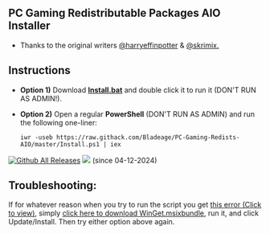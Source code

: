 ## **PC Gaming Redistributable Packages AIO Installer**
 - Thanks to the original writers [@harryeffinpotter](https://github.com/harryeffinpotter) & [@skrimix.](https://github.com/skrimix)
&nbsp;

Instructions
-----
 - **Option 1)** Download **[Install.bat](https://raw.githack.com/Bladeage/PC-Gaming-Redists-AIO/master/Install.bat)** and double click it to run it (DON'T RUN AS ADMIN!).

 - **Option 2)** Open a regular **PowerShell** (DON'T RUN AS ADMIN) and run the following one-liner:
 &nbsp; 

    `iwr -useb https://raw.githack.com/Bladeage/PC-Gaming-Redists-AIO/master/Install.ps1 | iex`

   
[![Github All Releases](https://img.shields.io/github/downloads/Bladeage/PC-Gaming-Redists/total.svg)]()  ![](https://komarev.com/ghpvc/?username=Bladeage) (since 04-12-2024)


Troubleshooting:
----
If for whatever reason when you try to run the script you get [this error (Click to view)](https://i.imgur.com/TOvxPUq.png), simply [click here to download WinGet.msixbundle](https://github.com/Bladeage/PC-Gaming-Redists/raw/main/WinGet.msixbundle), run it, and click Update/Install. Then try either option above again.
